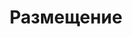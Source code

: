 ---
layout: app
title: Размещение
permalink: apps/offering/
lang: ru
page_id: apps-offering


text-img: /assets/graphics/images/phone.webp

description: Создание и управление кампаниями
detail-description: Сервисное приложение IXOlist Offer принадлежит к функциям IXOlist для массового рынка и работает на том же уровне, что и пожертвования и продажи, для осуществления инвестиций и сбора средств с использованием лучших стратегий краудфандинга.<br>С помощью кампаний IXOlist Offer любое юридическое лицо реализует размещение продукта по всему миру посредством распределения токенов во время начальных и серийных раундов с поддерживаемыми методами, такими как ICO, STO, IEO, DAOICO, DAICO и даже Pre-IPO с получением лицензий от регулирующих органов для выбранных юрисдикций.
breadcrumbs-title: Offering
dappTestnetUrl: https://ixolist-userapp-offering-demo.netlify.app/#/
---